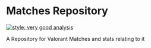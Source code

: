 # Matches Repository

[![style: very good analysis][very_good_analysis_badge]][very_good_analysis_link]

A Repository for Valorant Matches and stats relating to it

[very_good_analysis_badge]: https://img.shields.io/badge/style-very_good_analysis-B22C89.svg
[very_good_analysis_link]: https://pub.dev/packages/very_good_analysis
